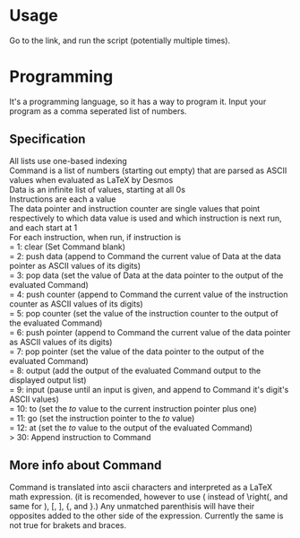 # Usage
Go to the link, and run the script (potentially multiple times).
# Programming
It's a programming language, so it has a way to program it. Input your program as a comma seperated list of numbers.
## Specification
All lists use one-based indexing  
Command is a list of numbers (starting out empty) that are parsed as ASCII values when evaluated as LaTeX by Desmos  
Data is an infinite list of values, starting at all 0s  
Instructions are each a value  
The data pointer and instruction counter are single values that point respectively to which data value is used and which instruction is next run, and each start at 1  
For each instruction, when run, if instruction is  
= 1: clear (Set Command blank)  
= 2: push data (append to Command the current value of Data at the data pointer as ASCII values of its digits)  
= 3: pop data (set the value of Data at the data pointer to the output of the evaluated Command)  
= 4: push counter (append to Command the current value of the instruction counter as ASCII values of its digits)  
= 5: pop counter (set the value of the instruction counter to the output of the evaluated Command)  
= 6: push pointer (append to Command the current value of the data pointer as ASCII values of its digits)  
= 7: pop pointer (set the value of the data pointer to the output of the evaluated Command)  
= 8: output (add the output of the evaluated Command output to the displayed output list)  
= 9: input (pause until an input is given, and append to Command it's digit's ASCII values)  
= 10: to (set the _to_ value to the current instruction pointer plus one)  
= 11: go (set the instruction pointer to the _to_ value)  
= 12: at (set the _to_ value to the output of the evaluated Command)  
\> 30: Append instruction to Command  
## More info about Command
Command is translated into ascii characters and interpreted as a LaTeX math expression. (it is recomended, however to use ( instead of \right(, and same for ), [, ], {, and }.)
Any unmatched parenthisis will have their opposites added to the other side of the expression. Currently the same is not true for brakets and braces.
